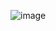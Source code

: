 ![image](https://user-images.githubusercontent.com/466385/213845579-b8200a9d-44f4-47e2-9a30-31a118e3b048.png)
